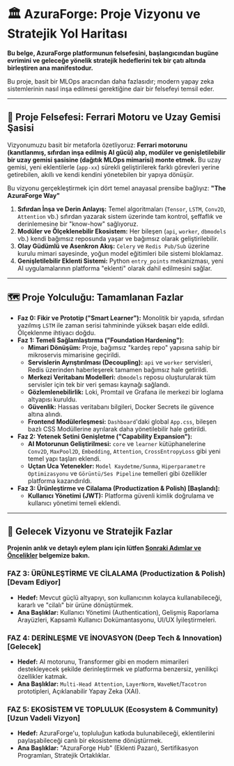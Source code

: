 # 🏛️ AzuraForge: Proje Vizyonu ve Stratejik Yol Haritası

**Bu belge, AzuraForge platformunun felsefesini, başlangıcından bugüne evrimini ve geleceğe yönelik stratejik hedeflerini tek bir çatı altında birleştiren ana manifestodur.**

Bu proje, basit bir MLOps aracından daha fazlasıdır; modern yapay zeka sistemlerinin nasıl inşa edilmesi gerektiğine dair bir felsefeyi temsil eder.

---

## 🚀 Proje Felsefesi: Ferrari Motoru ve Uzay Gemisi Şasisi

Vizyonumuzu basit bir metaforla özetliyoruz: **Ferrari motorunu (kanıtlanmış, sıfırdan inşa edilmiş AI gücü) alıp, modüler ve genişletilebilir bir uzay gemisi şasisine (dağıtık MLOps mimarisi) monte etmek.** Bu uzay gemisi, yeni eklentilerle (`app-xx`) sürekli geliştirilerek farklı görevleri yerine getirebilen, akıllı ve kendi kendini yönetebilen bir yapıya dönüşür.

Bu vizyonu gerçekleştirmek için dört temel anayasal prensibe bağlıyız: **"The AzuraForge Way"**

1.  **Sıfırdan İnşa ve Derin Anlayış:** Temel algoritmaları (`Tensor`, `LSTM`, `Conv2D`, `Attention` vb.) sıfırdan yazarak sistem üzerinde tam kontrol, şeffaflık ve derinlemesine bir "know-how" sağlıyoruz.
2.  **Modüler ve Ölçeklenebilir Ekosistem:** Her bileşen (`api`, `worker`, `dbmodels` vb.) kendi bağımsız reposunda yaşar ve bağımsız olarak geliştirilebilir.
3.  **Olay Güdümlü ve Asenkron Akış:** `Celery` ve `Redis Pub/Sub` üzerine kurulu mimari sayesinde, yoğun model eğitimleri bile sistemi bloklamaz.
4.  **Genişletilebilir Eklenti Sistemi:** Python `entry_points` mekanizması, yeni AI uygulamalarının platforma "eklenti" olarak dahil edilmesini sağlar.

---

## 🗺️ Proje Yolculuğu: Tamamlanan Fazlar

*   **Faz 0: Fikir ve Prototip ("Smart Learner"):** Monolitik bir yapıda, sıfırdan yazılmış `LSTM` ile zaman serisi tahmininde yüksek başarı elde edildi. Ölçeklenme ihtiyacı doğdu.
*   **Faz 1: Temeli Sağlamlaştırma ("Foundation Hardening"):**
    *   **Mimari Dönüşüm:** Proje, bağımsız "kardeş repo" yapısına sahip bir mikroservis mimarisine geçirildi.
    *   **Servislerin Ayrıştırılması (Decoupling):** `api` ve `worker` servisleri, Redis üzerinden haberleşerek tamamen bağımsız hale getirildi.
    *   **Merkezi Veritabanı Modelleri:** `dbmodels` reposu oluşturularak tüm servisler için tek bir veri şeması kaynağı sağlandı.
    *   **Gözlemlenebilirlik:** Loki, Promtail ve Grafana ile merkezi bir loglama altyapısı kuruldu.
    *   **Güvenlik:** Hassas veritabanı bilgileri, Docker Secrets ile güvence altına alındı.
    *   **Frontend Modülerleşmesi:** `Dashboard`'daki global `App.css`, bileşen bazlı CSS Modüllerine ayrılarak daha yönetilebilir hale getirildi.
*   **Faz 2: Yetenek Setini Genişletme ("Capability Expansion"):**
    *   **AI Motorunun Geliştirilmesi:** `core` ve `learner` kütüphanelerine `Conv2D`, `MaxPool2D`, `Embedding`, `Attention`, `CrossEntropyLoss` gibi yeni temel yapı taşları eklendi.
    *   **Uçtan Uca Yetenekler:** `Model Kaydetme/Sunma`, `Hiperparametre Optimizasyonu` ve `Görüntü/Ses Pipeline` temelleri gibi özellikler platforma kazandırıldı.
*   **Faz 3: Ürünleştirme ve Cilalama (Productization & Polish) [Başlandı]:**
    *   **Kullanıcı Yönetimi (JWT):** Platforma güvenli kimlik doğrulama ve kullanıcı yönetimi temeli eklendi.

---

## 🧭 Gelecek Vizyonu ve Stratejik Fazlar

**Projenin anlık ve detaylı eylem planı için lütfen [Sonraki Adımlar ve Öncelikler](./NEXT_STEPS_PRIORITIES.md) belgemize bakın.**

### **FAZ 3: ÜRÜNLEŞTİRME VE CİLALAMA (Productization & Polish) [Devam Ediyor]**
*   **Hedef:** Mevcut güçlü altyapıyı, son kullanıcının kolayca kullanabileceği, kararlı ve "cilalı" bir ürüne dönüştürmek.
*   **Ana Başlıklar:** Kullanıcı Yönetimi (Authentication), Gelişmiş Raporlama Arayüzleri, Kapsamlı Kullanıcı Dokümantasyonu, UI/UX İyileştirmeleri.

### **FAZ 4: DERİNLEŞME VE İNOVASYON (Deep Tech & Innovation) [Gelecek]**
*   **Hedef:** AI motorunu, Transformer gibi en modern mimarileri destekleyecek şekilde derinleştirmek ve platforma benzersiz, yenilikçi özellikler katmak.
*   **Ana Başlıklar:** `Multi-Head Attention`, `LayerNorm`, `WaveNet`/`Tacotron` prototipleri, Açıklanabilir Yapay Zeka (XAI).

### **FAZ 5: EKOSİSTEM VE TOPLULUK (Ecosystem & Community) [Uzun Vadeli Vizyon]**
*   **Hedef:** AzuraForge'u, topluluğun katkıda bulunabileceği, eklentilerini paylaşabileceği canlı bir ekosisteme dönüştürmek.
*   **Ana Başlıklar:** "AzuraForge Hub" (Eklenti Pazarı), Sertifikasyon Programları, Stratejik Ortaklıklar.
